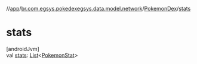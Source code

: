 //[app](../../../index.md)/[br.com.egsys.pokedexegsys.data.model.network](../index.md)/[PokemonDex](index.md)/[stats](stats.md)

# stats

[androidJvm]\
val [stats](stats.md): [List](https://kotlinlang.org/api/latest/jvm/stdlib/kotlin.collections/-list/index.html)&lt;[PokemonStat](../-pokemon-stat/index.md)&gt;
